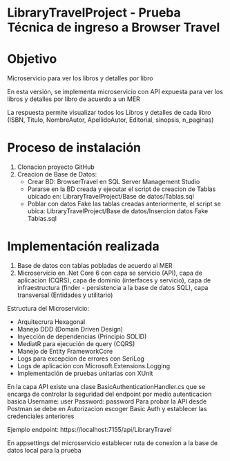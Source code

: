 #  LibraryTravelProject - Prueba Técnica de ingreso a Browser Travel

# Objetivo

Microservicio para ver los libros y detalles por libro

En esta versión, se implementa microservicio con API expuesta para ver los libros y detalles por libro de acuerdo a un MER

La respuesta permite visualizar todos los Libros y detalles de cada libro (ISBN, Titulo, NombreAutor, ApellidoAutor, Editorial, sinopsis, n_paginas)

# Proceso de instalación

1. Clonacion proyecto GitHub
2. Creacion de Base de Datos: 
   * Crear BD: BrowserTravel en SQL Server Management Studio
   * Pararse en la BD creada y ejecutar el script de creacion de Tablas ubicado en: LibraryTravelProject/Base de datos/Tablas.sql
   * Poblar con datos Fake las tablas creadas anteriormente, el script se ubica: LibraryTravelProject/Base de datos/Insercion datos Fake Tablas.sql
   

# Implementación realizada
1. Base de datos con tablas pobladas de acuerdo al MER
2. Microservicio en .Net Core 6 con capa se servicio (API), capa de aplicacion (CQRS), capa de dominio (interfaces y servicio), capa de infraestructura (finder -
persistencia a la base de datos SQL), capa transversal (Entidades y utilitario)

Estructura del Microservicio:
   * Arquitecrura Hexagonal 
   * Manejo DDD (Domain Driven Design) 
   * Inyección de dependencias (Principio SOLID)
   * MediatR para ejecución de query (CQRS)
   * Manejo de Entity FrameworkCore 
   * Logs para excepcion de errores con SeriLog
   * Logs de aplicación con Microsoft.Extensions.Logging
   * Implementación de pruebas unitarias con XUnit

   
En la capa API existe una clase BasicAuthenticationHandler.cs que se encarga de controlar la seguridad del endpoint por medio autenticacion basica
Username: user
Password: password
Para probar la API desde Postman se debe en Autorizacion escoger Basic Auth y establecer las credenciales anteriores

Ejemplo endpoint: https://localhost:7155/api/LibraryTravel

En appsettings del microservicio establecer ruta de conexion a la base de datos local para la prueba
